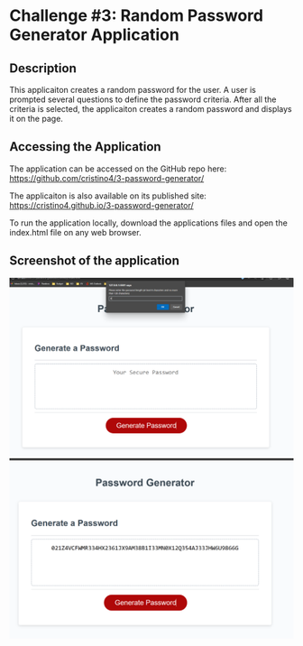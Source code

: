 # Challenge #3: Random Password Generator Application

## Description
This applicaiton creates a random password for the user. A user is prompted several questions to define the password criteria. After all the criteria is selected, the applicaiton creates a random password and displays it on the page. 

## Accessing the Application
The application can be accessed on the GitHub repo here: https://github.com/cristino4/3-password-generator/

The applicaiton is also available on its published site: https://cristino4.github.io/3-password-generator/

To run the application locally, download the applications files and open the index.html file on any web browser.

## Screenshot of the application
![Screenshot of the application](./assets/images/image1.png)
![Screenshot of the application](./assets/images/image2.png)